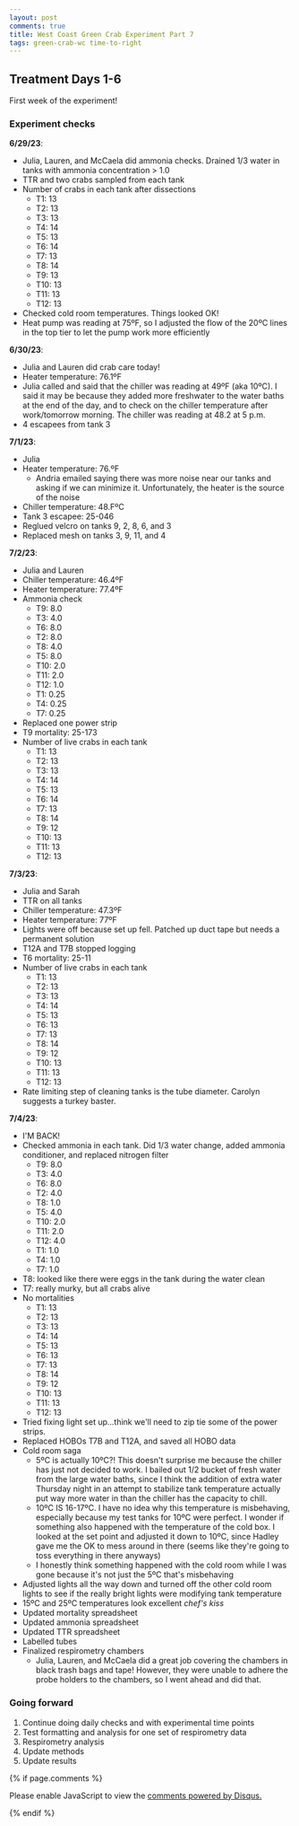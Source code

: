 ```yaml
---
layout: post
comments: true
title: West Coast Green Crab Experiment Part 7
tags: green-crab-wc time-to-right
---
```


## Treatment Days 1-6

First week of the experiment!

### Experiment checks

**6/29/23**:

- Julia, Lauren, and McCaela did ammonia checks. Drained 1/3 water in tanks with ammonia concentration > 1.0
- TTR and two crabs sampled from each tank
- Number of crabs in each tank after dissections
  - T1: 13
  - T2: 13
  - T3: 13
  - T4: 14
  - T5: 13
  - T6: 14
  - T7: 13
  - T8: 14
  - T9: 13
  - T10: 13
  - T11: 13
  - T12: 13
- Checked cold room temperatures. Things looked OK!
- Heat pump was reading at 75ºF, so I adjusted the flow of the 20ºC lines in the top tier to let the pump work more efficiently

**6/30/23**:

- Julia and Lauren did crab care today!
- Heater temperature: 76.1ºF
- Julia called and said that the chiller was reading at 49ºF (aka 10ºC). I said it may be because they added more freshwater to the water baths at the end of the day, and to check on the chiller temperature after work/tomorrow morning. The chiller was reading at 48.2 at 5 p.m.
- 4 escapees from tank 3

**7/1/23**:

- Julia
- Heater temperature: 76.ºF
  - Andria emailed saying there was more noise near our tanks and asking if we can minimize it. Unfortunately, the heater is the source of the noise
- Chiller temperature: 48.FºC
- Tank 3 escapee: 25-046
- Reglued velcro on tanks 9, 2, 8, 6, and 3
- Replaced mesh on tanks 3, 9, 11, and 4

**7/2/23**:
- Julia and Lauren
- Chiller temperature: 46.4ºF
- Heater temperature: 77.4ºF
- Ammonia check
  - T9: 8.0
  - T3: 4.0
  - T6: 8.0
  - T2: 8.0
  - T8: 4.0
  - T5: 8.0
  - T10: 2.0
  - T11: 2.0
  - T12: 1.0
  - T1: 0.25
  - T4: 0.25
  - T7: 0.25
- Replaced one power strip
- T9 mortality: 25-173
- Number of live crabs in each tank
  - T1: 13
  - T2: 13
  - T3: 13
  - T4: 14
  - T5: 13
  - T6: 14
  - T7: 13
  - T8: 14
  - T9: 12
  - T10: 13
  - T11: 13
  - T12: 13

**7/3/23**:
- Julia and Sarah
- TTR on all tanks
- Chiller temperature: 47.3ºF
- Heater temperature: 77ºF
- Lights were off because set up fell. Patched up duct tape but needs a permanent solution
- T12A and T7B stopped logging
- T6 mortality: 25-11
- Number of live crabs in each tank
  - T1: 13
  - T2: 13
  - T3: 13
  - T4: 14
  - T5: 13
  - T6: 13
  - T7: 13
  - T8: 14
  - T9: 12
  - T10: 13
  - T11: 13
  - T12: 13
- Rate limiting step of cleaning tanks is the tube diameter. Carolyn suggests a turkey baster.

**7/4/23**:
- I'M BACK!
- Checked ammonia in each tank. Did 1/3 water change, added ammonia conditioner, and replaced nitrogen filter
  - T9: 8.0
  - T3: 4.0
  - T6: 8.0
  - T2: 4.0
  - T8: 1.0
  - T5: 4.0
  - T10: 2.0
  - T11: 2.0
  - T12: 4.0
  - T1: 1.0
  - T4: 1.0
  - T7: 1.0
- T8: looked like there were eggs in the tank during the water clean
- T7: really murky, but all crabs alive
- No mortalities
  - T1: 13
  - T2: 13
  - T3: 13
  - T4: 14
  - T5: 13
  - T6: 13
  - T7: 13
  - T8: 14
  - T9: 12
  - T10: 13
  - T11: 13
  - T12: 13
- Tried fixing light set up...think we'll need to zip tie some of the power strips.
- Replaced HOBOs T7B and T12A, and saved all HOBO data
- Cold room saga
  - 5ºC is actually 10ºC?! This doesn't surprise me because the chiller has just not decided to work. I bailed out 1/2 bucket of fresh water from the large water baths, since I think the addition of extra water Thursday night in an attempt to stabilize tank temperature actually put way more water in than the chiller has the capacity to chill.
  - 10ºC IS 16-17ºC. I have no idea why this temperature is misbehaving, especially because my test tanks for 10ºC were perfect. I wonder if something also happened with the temperature of the cold box. I looked at the set point and adjusted it down to 10ºC, since Hadley gave me the OK to mess around in there (seems like they're going to toss everything in there anyways)
  - I honestly think something happened with the cold room while I was gone because it's not just the 5ºC that's misbehaving
- Adjusted lights all the way down and turned off the other cold room lights to see if the really bright lights were modifying tank temperature
- 15ºC and 25ºC temperatures look excellent *chef's kiss*
- Updated mortality spreadsheet
- Updated ammonia spreadsheet
- Updated TTR spreadsheet
- Labelled tubes
- Finalized respirometry chambers
  - Julia, Lauren, and McCaela did a great job covering the chambers in black trash bags and tape! However, they were unable to adhere the probe holders to the chambers, so I went ahead and did that.

### Going forward

1. Continue doing daily checks and with experimental time points
2. Test formatting and analysis for one set of respirometry data
7. Respirometry analysis
8. Update methods
9. Update results

{% if page.comments %}

<div id="disqus_thread"></div>
<script>

/**
*  RECOMMENDED CONFIGURATION VARIABLES: EDIT AND UNCOMMENT THE SECTION BELOW TO INSERT DYNAMIC VALUES FROM YOUR PLATFORM OR CMS.
*  LEARN WHY DEFINING THESE VARIABLES IS IMPORTANT: https://disqus.com/admin/universalcode/#configuration-variables*/
/*
var disqus_config = function () {
this.page.url = PAGE_URL;  // Replace PAGE_URL with your page's canonical URL variable
this.page.identifier = PAGE_IDENTIFIER; // Replace PAGE_IDENTIFIER with your page's unique identifier variable
};
*/
(function() { // DON'T EDIT BELOW THIS LINE
var d = document, s = d.createElement('script');
s.src = 'https://the-responsible-grad-student.disqus.com/embed.js';
s.setAttribute('data-timestamp', +new Date());
(d.head || d.body).appendChild(s);
})();
</script>
<noscript>Please enable JavaScript to view the <a href="https://disqus.com/?ref_noscript">comments powered by Disqus.</a></noscript>

{% endif %}

<script id="dsq-count-scr" src="//the-responsible-grad-student.disqus.com/count.js" async></script>
